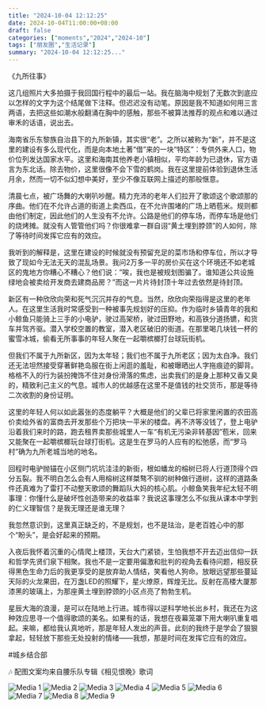 ```yaml
---
title: "2024-10-04 12:12:25"
date: 2024-10-04T11:00:00+08:00
draft: false
categories: ["moments","2024","2024-10"]
tags: ["朋友圈","生活记录"]
summary: "2024-10-04 12:12:25..."
---
```


《九所往事》

这几组照片大多拍摄于我回国行程中的最后一站。我在脑海中规划了无数次到底应以怎样的文字为这个结尾做下注释。但迟迟没有动笔。原因是我不知道如何用三言两语，去把这些如潮水般翻涌在胸中的感触，那些不被算法推荐的观点和难以通过审禾的话语，说出去。

海南省乐东黎族自治县下的九所新镇，其实很“老”。之所以被称为“新”，并不是这里的建设有多么现代化，而是向本地土著“借”来的一块“特区”：专供外来人口，物价位列发达国家水平。这里和海南其他养老小镇相似，平均年龄为已退休，官方语言为东北话。除去物价，这里很像不会下雪的鹤岗。我在这里提前体验到退休生活月余，然而一切不似幻想中美好，至少不像互联网上描述的那般惬意。

清晨七点，被广场舞的大喇叭吵醒。精力充沛的老年人们拉开了歌颂这个歌颂那的序曲。他们在不允许占道的街道上卖西瓜，在不允许围堵的广场上晒苞米。规则都由他们制定，因此他们的人生没有不允许。公路是他们的停车场，而停车场是他们的烧烤摊。就没有人管管他们吗？你很难拿一群自诩“黄土埋到脖颈”的人如何，除了等待时间发挥它应有的效应。

我听到的解释是，这里在建设的时候就没有预留充足的菜市场和停车位，所以才导致了现如今无法无天的混乱场景。我问2万多一平的房价买在这个环境还不如老城区的鬼地方你糟心不糟心？他们说：”唉，我也是被规划图骗了。谁知道公共设施绿地会被卖给开发商去建商品房？”而这一片片待封顶十年过去依然是待封顶。

新区有一种欣欣向荣和死气沉沉并存的气息。当然，欣欣向荣指得是这里的老年人。在这里生活我时常感受到一种被事先规划好的压抑。作为临时乡镇青年的我和小鲸鱼只能骑上三手的小电驴，驶过高架桥，驶过田野地，和高铁分道扬镳，和货车并驾齐驱。潜入学校空置的教室，潜入老区破旧的街道。在那里喝几块钱一杯的蜜雪冰城，偷看无所事事的年轻人聚在一起嚼槟榔打台球玩街机。

但我们不属于九所新区，因为太年轻；我们也不属于九所老区；因为太白净。我们还无法坦然接受穿著鲜艳岛服在街上闲逛的羞耻，和被曝晒出人字拖痕迹的脚背。格格不入的行为装扮掩饰不住对身份滑落的焦虑，出卖我们的是身上那种又香又臭的，精致利己主义的气息。城市人的优越感在这里不是值钱的社交货币，那是等待二次收割的身份证明。

这里的年轻人何以如此嚣张的态度躺平？大概是他们的父辈已将家里闲置的农田高价卖给外省的富商去开发那些个万把块一平米的楼盘。再不济等没钱了，登上电驴沿着我们来时的路，跑去租界卖那些城里人一车“有机无污染非转基因”苞米，回来又能聚在一起嚼槟榔玩台球打街机。这是生在罗马的人应有的松弛感，而“罗马村”确为九所老城当地的地名。

回程时电驴抛锚在小区侧门坑坑洼洼的新街，根如蟠龙的榕树已将人行道顶得个四分五裂。我不明白怎么会有人用榕树这样桀骜不驯的树种做行道树，这样的道路条件还真难为了雷打不动整天歌颂的舞蹈队大妈的核心肌。小鲸鱼笑我年纪太轻不明事理：你懂什么是破坏性创造带来的收益率？我说这事理怎么不似我从课本中学到的仁义理智信？是我无理还是谁无理？

我忽然意识到，这里真正缺乏的，不是规划，也不是珐治，是老百姓心中的那个“盼头”，是会好起来的预期。

入夜后我怀着沉重的心情爬上楼顶，天台大门紧锁，生怕我想不开去迈出信仰一跃和哲学先贤们泉下相聚。我也不是一定要用偏激和批判的视角去看待问题，相反获得黑色生命力后的我更享受的是放弃助人情结，笑看他人狗命。放眼远望那些蔓延天际的火龙果田，在万盏LED的照耀下，星火燎原，辉煌无比。反射在高楼大厦那漆黑的玻璃上，为那座黄土埋到脖颈的小区点亮了勃勃生机。

星辰大海的浪漫，是可以在陆地上行进。城市得以逆科学地长出乡村，我还在为这种效应思寻一个值得歌颂的美名。如果有的话，我想在夜幕笼罩下用大喇叭重复唱起。来嘛，都给我认真地听，那是年轻人发出的声音。此刻的我终于是学会了狠狠拿起，轻轻放下那些无处投射的情绪——我想，那是时间在发挥它应有的效应。

#城乡结合部

🎶 配图文案均来自腰乐队专辑《相见恨晚》歌词

![Media 1](/Moments/photos/2024-10-04/202410041212250.jpg)
![Media 2](/Moments/photos/2024-10-04/202410041212251.jpg)
![Media 3](/Moments/photos/2024-10-04/202410041212252.jpg)
![Media 4](/Moments/photos/2024-10-04/202410041212253.jpg)
![Media 5](/Moments/photos/2024-10-04/202410041212254.jpg)
![Media 6](/Moments/photos/2024-10-04/202410041212255.jpg)
![Media 7](/Moments/photos/2024-10-04/202410041212256.jpg)
![Media 8](/Moments/photos/2024-10-04/202410041212257.jpg)
![Media 9](/Moments/photos/2024-10-04/202410041212258.jpg)

